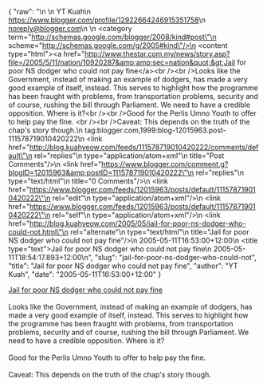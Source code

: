 {
  "raw": "<entry>\n  <author>\n    <name>YT Kuah</name>\n    <uri>https://www.blogger.com/profile/12922664246915351758</uri>\n    <email>noreply@blogger.com</email>\n  </author>\n  <category term=\"http://schemas.google.com/blogger/2008/kind#post\"\n    scheme=\"http://schemas.google.com/g/2005#kind\"/>\n  <content type=\"html\">&lt;a href=&quot;http://www.thestar.com.my/news/story.asp?file=/2005/5/11/nation/10920287&amp;amp;sec=nation&quot;&gt;Jail for poor NS dodger who could not pay fine&lt;/a&gt;&lt;br /&gt;&lt;br /&gt;Looks like the Government, instead of making an example of dodgers, has made a very good example of itself, instead. This serves to highlight how the programme has been fraught with problems, from transportation problems, security and of course, rushing the bill through Parliament. We need to have a credible opposition. Where is it?&lt;br /&gt;&lt;br /&gt;Good for the Perlis Umno Youth to offer to help pay the fine. &lt;br /&gt;&lt;br /&gt;Caveat: This depends on the truth of the chap's story though.</content>\n  <id>tag:blogger.com,1999:blog-12015963.post-111578719010420222</id>\n  <link href=\"http://blog.kuahyeow.com/feeds/111578719010420222/comments/default\"\n    rel=\"replies\"\n    type=\"application/atom+xml\"\n    title=\"Post Comments\"/>\n  <link href=\"https://www.blogger.com/comment.g?blogID=12015963&amp;postID=111578719010420222\"\n    rel=\"replies\"\n    type=\"text/html\"\n    title=\"0 Comments\"/>\n  <link href=\"https://www.blogger.com/feeds/12015963/posts/default/111578719010420222\"\n    rel=\"edit\"\n    type=\"application/atom+xml\"/>\n  <link href=\"https://www.blogger.com/feeds/12015963/posts/default/111578719010420222\"\n    rel=\"self\"\n    type=\"application/atom+xml\"/>\n  <link href=\"http://blog.kuahyeow.com/2005/05/jail-for-poor-ns-dodger-who-could-not.html\"\n    rel=\"alternate\"\n    type=\"text/html\"\n    title=\"Jail for poor NS dodger who could not pay fine\"/>\n  <published>2005-05-11T16:53:00+12:00</published>\n  <title type=\"text\">Jail for poor NS dodger who could not pay fine</title>\n  <updated>2005-05-11T18:54:17.893+12:00</updated>\n</entry>",
  "slug": "jail-for-poor-ns-dodger-who-could-not",
  "title": "Jail for poor NS dodger who could not pay fine",
  "author": "YT Kuah",
  "date": "2005-05-11T16:53:00+12:00"
}

<a href="http://www.thestar.com.my/news/story.asp?file=/2005/5/11/nation/10920287&amp;sec=nation">Jail for poor NS dodger who could not pay fine</a><br /><br />Looks like the Government, instead of making an example of dodgers, has made a very good example of itself, instead. This serves to highlight how the programme has been fraught with problems, from transportation problems, security and of course, rushing the bill through Parliament. We need to have a credible opposition. Where is it?<br /><br />Good for the Perlis Umno Youth to offer to help pay the fine. <br /><br />Caveat: This depends on the truth of the chap's story though.